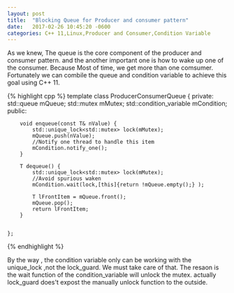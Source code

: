 ```yaml
---
layout: post
title:  "Blocking Queue for Producer and consumer pattern"
date:   2017-02-26 10:45:20 -0600
categories: C++ 11,Linux,Producer and Consumer,Condition Variable
---
```

As we knew, The queue is the core component of the producer and consumer pattern. and the another important one is how to wake up one of the consumer.
Because Most of time, we get more than one comsumer. 
Fortunately we can combile the queue and condition variable to achieve this goal using C++ 11.


{% highlight cpp %}
template<class T>
    class ProducerConsumerQueue {
    private:
        std::queue<T> mQueue;
        std::mutex mMutex;
        std::condition_variable mCondition;
    public:
        
        void enqueue(const T& nValue) {
            std::unique_lock<std::mutex> lock(mMutex);
            mQueue.push(nValue);
            //Notify one thread to handle this item
            mCondition.notify_one();
        }

        T dequeue() {
            std::unique_lock<std::mutex> lock(mMutex);
            //Avoid spurious waken
            mCondition.wait(lock,[this]{return !mQueue.empty();} );
           
            T lFrontItem = mQueue.front();
            mQueue.pop();
            return lFrontItem;
        }


    };
{% endhighlight  %}


By the way , the condition variable only can be working with the unique_lock ,not the lock_guard. We must take care of that. The resaon is the wait function of the condition_variable
will unlock the mutex. actually lock_guard does't expost the manually unlock function to the outside.